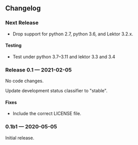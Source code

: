## Changelog

### Next Release

- Drop support for python 2.7, python 3.6, and Lektor 3.2.x.

#### Testing

- Test under python 3.7–3.11 and lektor 3.3 and 3.4

### Release 0.1 — 2021-02-05

No code changes.

Update development status classifier to "stable".

#### Fixes

- Include the correct LICENSE file.

### 0.1b1 — 2020-05-05

Initial release.
